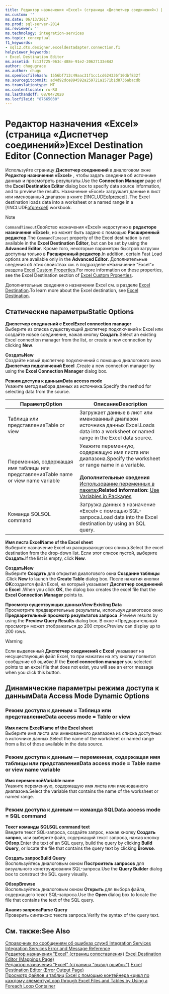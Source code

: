 ```yaml
---
title: Редактор назначения «Excel» (страница «Диспетчер соединений») | Документация Майкрософт
ms.custom: ''
ms.date: 06/13/2017
ms.prod: sql-server-2014
ms.reviewer: ''
ms.technology: integration-services
ms.topic: conceptual
f1_keywords:
- sql12.dts.designer.exceldestadapter.connection.f1
helpviewer_keywords:
- Excel Destination Editor
ms.assetid: fc13f725-963c-488e-91e2-20627133e842
author: chugugrace
ms.author: chugu
ms.openlocfilehash: 1556bf713c49aac31f1cc1cd624336f10dbf832f
ms.sourcegitcommit: ad4d92dce894592a259721a1571b1d8736abacdb
ms.translationtype: MT
ms.contentlocale: ru-RU
ms.lasthandoff: 08/04/2020
ms.locfileid: "87665030"
---
```

# <a name="excel-destination-editor-connection-manager-page"></a><span data-ttu-id="2fb9b-102">Редактор назначения «Excel» (страница «Диспетчер соединений»)</span><span class="sxs-lookup"><span data-stu-id="2fb9b-102">Excel Destination Editor (Connection Manager Page)</span></span>
  <span data-ttu-id="2fb9b-103">Используйте страницу **Диспетчер соединений** в диалоговом окне **Редактор назначения «Excel»** , чтобы задать сведения об источнике данных и просмотреть результаты.</span><span class="sxs-lookup"><span data-stu-id="2fb9b-103">Use the **Connection Manager** page of the **Excel Destination Editor** dialog box to specify data source information, and to preview the results.</span></span> <span data-ttu-id="2fb9b-104">Назначение «Excel» загружает данные в лист или именованный диапазон в книге [!INCLUDE[ofprexcel](../includes/ofprexcel-md.md)] .</span><span class="sxs-lookup"><span data-stu-id="2fb9b-104">The Excel destination loads data into a worksheet or a named range in a [!INCLUDE[ofprexcel](../includes/ofprexcel-md.md)] workbook.</span></span>  
  
> [!NOTE]  
>  <span data-ttu-id="2fb9b-105">`CommandTimeout`Свойство назначения «Excel» недоступно в **редакторе назначения «Excel**», но может быть задано с помощью **Расширенный редактор**.</span><span class="sxs-lookup"><span data-stu-id="2fb9b-105">The `CommandTimeout` property of the Excel destination is not available in the **Excel Destination Editor**, but can be set by using the **Advanced Editor**.</span></span> <span data-ttu-id="2fb9b-106">Кроме того, некоторые параметры быстрой загрузки доступны только в **Расширенный редактор**.</span><span class="sxs-lookup"><span data-stu-id="2fb9b-106">In addition, certain Fast Load options are available only in the **Advanced Editor**.</span></span> <span data-ttu-id="2fb9b-107">Дополнительные сведения об этих свойствах см. в подразделе «Назначение "Excel"» раздела [Excel Custom Properties](data-flow/excel-custom-properties.md).</span><span class="sxs-lookup"><span data-stu-id="2fb9b-107">For more information on these properties, see the Excel Destination section of [Excel Custom Properties](data-flow/excel-custom-properties.md).</span></span>  
  
 <span data-ttu-id="2fb9b-108">Дополнительные сведения о назначении Excel см. в разделе [Excel Destination](data-flow/excel-destination.md).</span><span class="sxs-lookup"><span data-stu-id="2fb9b-108">To learn more about the Excel destination, see [Excel Destination](data-flow/excel-destination.md).</span></span>  
  
## <a name="static-options"></a><span data-ttu-id="2fb9b-109">Статические параметры</span><span class="sxs-lookup"><span data-stu-id="2fb9b-109">Static Options</span></span>  
 <span data-ttu-id="2fb9b-110">**Диспетчер соединений с Excel**</span><span class="sxs-lookup"><span data-stu-id="2fb9b-110">**Excel connection manager**</span></span>  
 <span data-ttu-id="2fb9b-111">Выберите из списка существующий диспетчер подключений к Excel или создайте новое соединение, нажав кнопку **Создать**.</span><span class="sxs-lookup"><span data-stu-id="2fb9b-111">Select an existing Excel connection manager from the list, or create a new connection by clicking **New**.</span></span>  
  
 <span data-ttu-id="2fb9b-112">**Создать**</span><span class="sxs-lookup"><span data-stu-id="2fb9b-112">**New**</span></span>  
 <span data-ttu-id="2fb9b-113">Создайте новый диспетчер подключений с помощью диалогового окна **Диспетчер подключений Excel** .</span><span class="sxs-lookup"><span data-stu-id="2fb9b-113">Create a new connection manager by using the **Excel Connection Manager** dialog box.</span></span>  
  
 <span data-ttu-id="2fb9b-114">**Режим доступа к данным**</span><span class="sxs-lookup"><span data-stu-id="2fb9b-114">**Data access mode**</span></span>  
 <span data-ttu-id="2fb9b-115">Укажите метод выбора данных из источника.</span><span class="sxs-lookup"><span data-stu-id="2fb9b-115">Specify the method for selecting data from the source.</span></span>  
  
|<span data-ttu-id="2fb9b-116">Параметр</span><span class="sxs-lookup"><span data-stu-id="2fb9b-116">Option</span></span>|<span data-ttu-id="2fb9b-117">Описание</span><span class="sxs-lookup"><span data-stu-id="2fb9b-117">Description</span></span>|  
|------------|-----------------|  
|<span data-ttu-id="2fb9b-118">Таблица или представление</span><span class="sxs-lookup"><span data-stu-id="2fb9b-118">Table or view</span></span>|<span data-ttu-id="2fb9b-119">Загружает данные в лист или именованный диапазон источника данных Excel.</span><span class="sxs-lookup"><span data-stu-id="2fb9b-119">Loads data into a worksheet or named range in the Excel data source.</span></span>|  
|<span data-ttu-id="2fb9b-120">Переменная, содержащая имя таблицы или представления</span><span class="sxs-lookup"><span data-stu-id="2fb9b-120">Table name or view name variable</span></span>|<span data-ttu-id="2fb9b-121">Укажите переменную, содержащую имя листа или диапазона.</span><span class="sxs-lookup"><span data-stu-id="2fb9b-121">Specify the worksheet or range name in a variable.</span></span><br /><br /> <span data-ttu-id="2fb9b-122">**Дополнительные сведения** [Использование переменных в пакетах](../../2014/integration-services/use-variables-in-packages.md)</span><span class="sxs-lookup"><span data-stu-id="2fb9b-122">**Related information**: [Use Variables in Packages](../../2014/integration-services/use-variables-in-packages.md)</span></span>|  
|<span data-ttu-id="2fb9b-123">Команда SQL</span><span class="sxs-lookup"><span data-stu-id="2fb9b-123">SQL command</span></span>|<span data-ttu-id="2fb9b-124">Загрузка данных в назначение «Excel» с помощью SQL-запроса.</span><span class="sxs-lookup"><span data-stu-id="2fb9b-124">Load data into the Excel destination by using an SQL query.</span></span>|  
  
 <span data-ttu-id="2fb9b-125">**Имя листа Excel**</span><span class="sxs-lookup"><span data-stu-id="2fb9b-125">**Name of the Excel sheet**</span></span>  
 <span data-ttu-id="2fb9b-126">Выберите назначение Excel из раскрывающегося списка.</span><span class="sxs-lookup"><span data-stu-id="2fb9b-126">Select the excel destination from the drop-down list.</span></span> <span data-ttu-id="2fb9b-127">Если этот список пустой, выберите **Создать**.</span><span class="sxs-lookup"><span data-stu-id="2fb9b-127">If the list is empty, click **New**.</span></span>  
  
 <span data-ttu-id="2fb9b-128">**Создать**</span><span class="sxs-lookup"><span data-stu-id="2fb9b-128">**New**</span></span>  
 <span data-ttu-id="2fb9b-129">Выберите **Создать** для открытия диалогового окна **Создание таблицы** .</span><span class="sxs-lookup"><span data-stu-id="2fb9b-129">Click **New** to launch the **Create Table** dialog box.</span></span> <span data-ttu-id="2fb9b-130">После нажатия кнопки **OK**создается файл Excel, на который указывает **Диспетчер соединений с Excel** .</span><span class="sxs-lookup"><span data-stu-id="2fb9b-130">When you click **OK**, the dialog box creates the excel file that the **Excel Connection Manager** points to.</span></span>  
  
 <span data-ttu-id="2fb9b-131">**Просмотр существующих данных**</span><span class="sxs-lookup"><span data-stu-id="2fb9b-131">**View Existing Data**</span></span>  
 <span data-ttu-id="2fb9b-132">Просмотрите предварительные результаты, используя диалоговое окно **Предварительный просмотр результатов запроса** .</span><span class="sxs-lookup"><span data-stu-id="2fb9b-132">Preview results by using the **Preview Query Results** dialog box.</span></span> <span data-ttu-id="2fb9b-133">В окне «Предварительный просмотр» может отображаться до 200 строк.</span><span class="sxs-lookup"><span data-stu-id="2fb9b-133">Preview can display up to 200 rows.</span></span>  
  
> [!WARNING]  
>  <span data-ttu-id="2fb9b-134"> Если выделенный **Диспетчер соединений с Excel** указывает на несуществующий файл Excel, то при нажатии на эту кнопку появится сообщение об ошибке.</span><span class="sxs-lookup"><span data-stu-id="2fb9b-134">If the **Excel connection manager** you selected points to an excel file that does not exist, you will see an error message when you click this button.</span></span>  
  
## <a name="data-access-mode-dynamic-options"></a><span data-ttu-id="2fb9b-135">Динамические параметры режима доступа к данным</span><span class="sxs-lookup"><span data-stu-id="2fb9b-135">Data Access Mode Dynamic Options</span></span>  
  
### <a name="data-access-mode--table-or-view"></a><span data-ttu-id="2fb9b-136">Режим доступа к данным = Таблица или представление</span><span class="sxs-lookup"><span data-stu-id="2fb9b-136">Data access mode = Table or view</span></span>  
 <span data-ttu-id="2fb9b-137">**Имя листа Excel**</span><span class="sxs-lookup"><span data-stu-id="2fb9b-137">**Name of the Excel sheet**</span></span>  
 <span data-ttu-id="2fb9b-138">Выберите имя листа или именованного диапазона из списка доступных в источнике данных.</span><span class="sxs-lookup"><span data-stu-id="2fb9b-138">Select the name of the worksheet or named range from a list of those available in the data source.</span></span>  
  
### <a name="data-access-mode--table-name-or-view-name-variable"></a><span data-ttu-id="2fb9b-139">Режим доступа к данным — переменная, содержащая имя таблицы или представления</span><span class="sxs-lookup"><span data-stu-id="2fb9b-139">Data access mode = Table name or view name variable</span></span>  
 <span data-ttu-id="2fb9b-140">**Имя переменной**</span><span class="sxs-lookup"><span data-stu-id="2fb9b-140">**Variable name**</span></span>  
 <span data-ttu-id="2fb9b-141">Укажите переменную, содержащую имя листа или именованного диапазона.</span><span class="sxs-lookup"><span data-stu-id="2fb9b-141">Select the variable that contains the name of the worksheet or named range.</span></span>  
  
### <a name="data-access-mode--sql-command"></a><span data-ttu-id="2fb9b-142">Режим доступа к данным — команда SQL</span><span class="sxs-lookup"><span data-stu-id="2fb9b-142">Data access mode = SQL command</span></span>  
 <span data-ttu-id="2fb9b-143">**Текст команды SQL**</span><span class="sxs-lookup"><span data-stu-id="2fb9b-143">**SQL command text**</span></span>  
 <span data-ttu-id="2fb9b-144">Введите текст SQL-запроса, создайте запрос, нажав кнопку **Создать запрос**, или выберите файл, содержащий текст запроса, нажав кнопку **Обзор**.</span><span class="sxs-lookup"><span data-stu-id="2fb9b-144">Enter the text of an SQL query, build the query by clicking **Build Query**, or locate the file that contains the query text by clicking **Browse**.</span></span>  
  
 <span data-ttu-id="2fb9b-145">**Создать запрос**</span><span class="sxs-lookup"><span data-stu-id="2fb9b-145">**Build Query**</span></span>  
 <span data-ttu-id="2fb9b-146">Воспользуйтесь диалоговым окном **Построитель запросов** для визуального конструирования SQL-запроса.</span><span class="sxs-lookup"><span data-stu-id="2fb9b-146">Use the **Query Builder** dialog box to construct the SQL query visually.</span></span>  
  
 <span data-ttu-id="2fb9b-147">**Обзор**</span><span class="sxs-lookup"><span data-stu-id="2fb9b-147">**Browse**</span></span>  
 <span data-ttu-id="2fb9b-148">Воспользуйтесь диалоговым окном **Открыть** для выбора файла, содержащего текст SQL-запроса.</span><span class="sxs-lookup"><span data-stu-id="2fb9b-148">Use the **Open** dialog box to locate the file that contains the text of the SQL query.</span></span>  
  
 <span data-ttu-id="2fb9b-149">**Анализ запроса**</span><span class="sxs-lookup"><span data-stu-id="2fb9b-149">**Parse Query**</span></span>  
 <span data-ttu-id="2fb9b-150">Проверить синтаксис текста запроса.</span><span class="sxs-lookup"><span data-stu-id="2fb9b-150">Verify the syntax of the query text.</span></span>  
  
## <a name="see-also"></a><span data-ttu-id="2fb9b-151">См. также:</span><span class="sxs-lookup"><span data-stu-id="2fb9b-151">See Also</span></span>  
 <span data-ttu-id="2fb9b-152">[Справочник по сообщениям об ошибках служб Integration Services](../../2014/integration-services/integration-services-error-and-message-reference.md) </span><span class="sxs-lookup"><span data-stu-id="2fb9b-152">[Integration Services Error and Message Reference](../../2014/integration-services/integration-services-error-and-message-reference.md) </span></span>  
 <span data-ttu-id="2fb9b-153">[Редактор назначения "Excel" &#40;страниц сопоставления&#41;](../../2014/integration-services/excel-destination-editor-mappings-page.md) </span><span class="sxs-lookup"><span data-stu-id="2fb9b-153">[Excel Destination Editor &#40;Mappings Page&#41;](../../2014/integration-services/excel-destination-editor-mappings-page.md) </span></span>  
 <span data-ttu-id="2fb9b-154">[Редактор назначения "Excel" &#40;страница "вывод ошибок"&#41;](../../2014/integration-services/excel-destination-editor-error-output-page.md) </span><span class="sxs-lookup"><span data-stu-id="2fb9b-154">[Excel Destination Editor &#40;Error Output Page&#41;](../../2014/integration-services/excel-destination-editor-error-output-page.md) </span></span>  
 [<span data-ttu-id="2fb9b-155">Просмотр файлов и таблиц Excel с помощью контейнера «цикл по каждому элементу»</span><span class="sxs-lookup"><span data-stu-id="2fb9b-155">Loop through Excel Files and Tables by Using a Foreach Loop Container</span></span>](control-flow/foreach-loop-container.md)  
  
  
